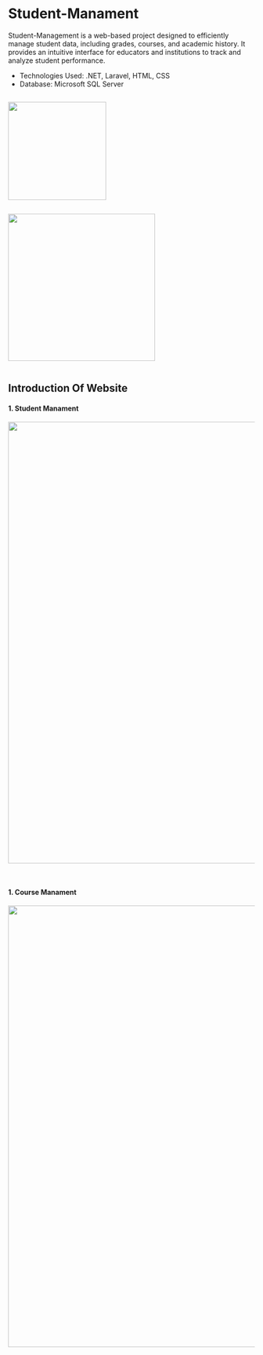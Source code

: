 # Student-Manament
Student-Management is a web-based project designed to efficiently manage student data, including grades, courses, and academic history. It provides an intuitive interface for educators and institutions to track and analyze student performance.
- Technologies Used: .NET, Laravel, HTML, CSS
- Database: Microsoft SQL Server
  
<p align="center" style="display: inline-block; margin-right: 20px;">
  <a href="https://dotnet.microsoft.com" target="_blank">
    <img src="https://upload.wikimedia.org/wikipedia/commons/thumb/7/7d/Microsoft_.NET_logo.svg/456px-Microsoft_.NET_logo.svg.png" width="200">
  </a>
</p>
<p align="center" style="display: inline-block;">
  <a href="https://angular.dev/press-kit" target="_blank">
    <img src="https://upload.wikimedia.org/wikipedia/commons/thumb/c/cf/Angular_full_color_logo.svg/2048px-Angular_full_color_logo.svg.png" width="300">
  </a>
</p>

## Introduction Of Website
<h4>1. Student Manament </h3>
<p align="center">
  <img src="https://github.com/user-attachments/assets/4e7c6636-35f7-4dd6-afab-ee02a4442da6" width=900 ><br/>
</p> <br>

<h4>1. Course Manament </h3>
<p align="center">
  <img src="https://github.com/user-attachments/assets/fe63f5f5-74a7-4f5a-942e-c59e3c2b082a" width=900 ><br/>
</p>




